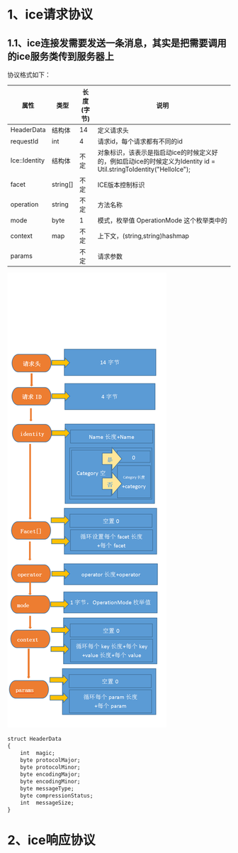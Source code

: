# 1、ice请求协议
## 1.1、ice连接发需要发送一条消息，其实是把需要调用的ice服务类传到服务器上
协议格式如下：


| 属性          | 类型     | 长度(字节) | 说明                                                         |
| ------------- | -------- | ---------- | ------------------------------------------------------------ |
| HeaderData    | 结构体   | 14         | 定义请求头                                                   |
| requestId     | int      | 4          | 请求id，每个请求都有不同的id                                 |
| Ice::Identity | 结构体   | 不定       | 对象标识，该表示是指启动ice的时候定义好的，例如启动ice的时候定义为Identity id = Util.stringToIdentity("HelloIce"); |
| facet         | string[] | 不定       | ICE版本控制标识                                              |
| operation     | string   | 不定       | 方法名称                                                     |
| mode          | byte     | 1          | 模式，枚举值 OperationMode 这个枚举类中的                    |
| context       | map      | 不定       | 上下文，(string,string)hashmap                               |
| params        |          | 不定       | 请求参数                                                     |

![ice协议](assert/ice_p.png)

```golang
struct HeaderData
{
    int  magic;
    byte protocolMajor;
    byte protocolMinor;
    byte encodingMajor;
    byte encodingMinor;
    byte messageType;
    byte compressionStatus;
    int  messageSize;
}
```
    
# 2、ice响应协议